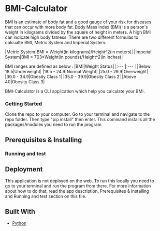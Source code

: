 # BMI-Calculator

BMI is an estimate of body fat and a good gauge of your risk for diseases that can occur with more body fat.
Body Mass Index (BMI) is a person's weight in kilograms divided by the square of height in meters. A high BMI can indicate high body fatness. There are two different formulas to calcualte BMI, Metric System and Imperial System.

|Metric System|BMI = Weight(in kilograms)/Height^2(in meters)|
|Imperial System|BMI = 703*Weight(in pounds)/Height^2(in inches)|

BMI ranges are defined as below :
|BMI|Weight Status|
|:--- |:--- |
|Below 18.5|Underweight|
|18.5 - 24.9|Normal Weight|
|25.0 - 29.9|Overweight|
|30.0 - 34.9|Obesity Class 1|
|35.0 - 39.9|Obesity Class 2|
|Above 40|Obesity Class 3|

BMI-Calculator is a CLI application which help you calculate your BMI.

### Getting Started 

Clone the repo to your computer. Go to your terminal and navigate to the repo folder. Then type "pip install" then enter. This command installs all the packages/modules you need to run the program.

## Prerequisites & Installing



 
### Running and test



## Deployment

This application is not deployed on the web. To run this locally you need to go to your terminal and run the program from there. For more information about how to do that, read the app description, Prerequisites & Installing and Running and test section on this file. 

## Built With

* [Python](https://python.org)
